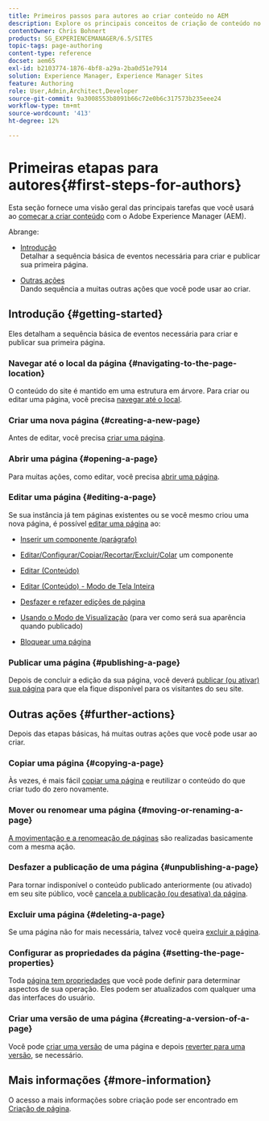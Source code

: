 ```yaml
---
title: Primeiros passos para autores ao criar conteúdo no AEM
description: Explore os principais conceitos de criação de conteúdo no AEM 6.5. Você também encontrará informações sobre o uso de tags, modelos e outros recursos da página.
contentOwner: Chris Bohnert
products: SG_EXPERIENCEMANAGER/6.5/SITES
topic-tags: page-authoring
content-type: reference
docset: aem65
exl-id: b2103774-1876-4bf8-a29a-2ba0d51e7914
solution: Experience Manager, Experience Manager Sites
feature: Authoring
role: User,Admin,Architect,Developer
source-git-commit: 9a3008553b8091b66c72e0b6c317573b235eee24
workflow-type: tm+mt
source-wordcount: '413'
ht-degree: 12%

---
```



# Primeiras etapas para autores{#first-steps-for-authors}

Esta seção fornece uma visão geral das principais tarefas que você usará ao [começar a criar conteúdo](/help/sites-authoring/author.md#concept-of-authoring-and-publishing) com o Adobe Experience Manager (AEM).

Abrange:

* [Introdução](#getting-started)\
  Detalhar a sequência básica de eventos necessária para criar e publicar sua primeira página.

* [Outras ações](#further-actions)\
  Dando sequência a muitas outras ações que você pode usar ao criar.

## Introdução {#getting-started}

Eles detalham a sequência básica de eventos necessária para criar e publicar sua primeira página.

### Navegar até o local da página {#navigating-to-the-page-location}

O conteúdo do site é mantido em uma estrutura em árvore. Para criar ou editar uma página, você precisa [navegar até o local](/help/sites-authoring/basic-handling.md#viewing-and-selecting-resources).

### Criar uma nova página {#creating-a-new-page}

Antes de editar, você precisa [criar uma página](/help/sites-authoring/managing-pages.md#creating-a-new-page).

### Abrir uma página {#opening-a-page}

Para muitas ações, como editar, você precisa [abrir uma página](/help/sites-authoring/managing-pages.md#opening-a-page-for-editing).

### Editar uma página {#editing-a-page}

Se sua instância já tem páginas existentes ou se você mesmo criou uma nova página, é possível [editar uma página](/help/sites-authoring/editing-content.md) ao:

* [Inserir um componente (parágrafo)](/help/sites-authoring/editing-content.md#inserting-a-component)
* [Editar/Configurar/Copiar/Recortar/Excluir/Colar](/help/sites-authoring/editing-content.md#edit-configure-copy-cut-delete-paste) um componente
* [Editar (Conteúdo)](/help/sites-authoring/editing-content.md#edit-content)
* [Editar (Conteúdo) - Modo de Tela Inteira](/help/sites-authoring/editing-content.md#edit-content-full-screen-mode)

* [Desfazer e refazer edições de página](/help/sites-authoring/editing-content.md#undoing-and-redoing-page-edits)
* [Usando o Modo de Visualização](/help/sites-authoring/editing-content.md#preview-mode) (para ver como será sua aparência quando publicado)
* [Bloquear uma página  ](/help/sites-authoring/editing-content.md#locking-a-page)

### Publicar uma página {#publishing-a-page}

Depois de concluir a edição da sua página, você deverá [publicar (ou ativar) sua página](/help/sites-authoring/publishing-pages.md#main-pars-title-10) para que ela fique disponível para os visitantes do seu site.

## Outras ações {#further-actions}

Depois das etapas básicas, há muitas outras ações que você pode usar ao criar.

### Copiar uma página {#copying-a-page}

Às vezes, é mais fácil [copiar uma página](/help/sites-authoring/managing-pages.md#copying-and-pasting-a-page) e reutilizar o conteúdo do que criar tudo do zero novamente.

### Mover ou renomear uma página {#moving-or-renaming-a-page}

[A movimentação e a renomeação de páginas](/help/sites-authoring/managing-pages.md#moving-or-renaming-a-page) são realizadas basicamente com a mesma ação.

### Desfazer a publicação de uma página {#unpublishing-a-page}

Para tornar indisponível o conteúdo publicado anteriormente (ou ativado) em seu site público, você [cancela a publicação (ou desativa) da página](/help/sites-authoring/publishing-pages.md#main-pars-title-5).

### Excluir uma página {#deleting-a-page}

Se uma página não for mais necessária, talvez você queira [excluir a página](/help/sites-authoring/managing-pages.md#deleting-a-page).

### Configurar as propriedades da página {#setting-the-page-properties}

Toda [página tem propriedades](/help/sites-authoring/editing-page-properties.md) que você pode definir para determinar aspectos de sua operação. Eles podem ser atualizados com qualquer uma das interfaces do usuário.

### Criar uma versão de uma página {#creating-a-version-of-a-page}

Você pode [criar uma versão](/help/sites-authoring/working-with-page-versions.md#creating-a-new-version) de uma página e depois [reverter para uma versão](/help/sites-authoring/working-with-page-versions.md#reverting-to-a-page-version), se necessário.

## Mais informações {#more-information}

O acesso a mais informações sobre criação pode ser encontrado em [Criação de página](/help/sites-authoring/page-authoring.md).
